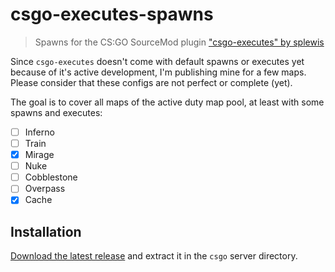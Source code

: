 # csgo-executes-spawns

> Spawns for the CS:GO SourceMod plugin ["csgo-executes" by splewis](https://github.com/splewis/csgo-executes)

Since `csgo-executes` doesn't come with default spawns or executes yet because of it's active development, I'm publishing mine for a few maps. Please consider that these configs are not perfect or complete (yet).

The goal is to cover all maps of the active duty map pool, at least with some spawns and executes:
- [ ] Inferno
- [ ] Train
- [x] Mirage
- [ ] Nuke
- [ ] Cobblestone
- [ ] Overpass
- [x] Cache

## Installation

[Download the latest release](https://github.com/timche/csgo-executes-spawns/releases) and extract it in the `csgo` server directory.
